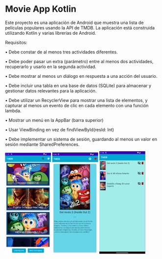 # Movie App Kotlin

Este proyecto es una aplicación de Android que muestra una lista de películas populares usando la API de TMDB. La aplicación está construida utilizando Kotlin y varias librerías de Android.

Requisitos:

• Debe constar de al menos tres actividades diferentes. 

• Debe poder pasar un extra (parámetro) entre al menos dos
actividades, recuperarlo y usarlo en la segunda actividad.

• Debe mostrar al menos un diálogo en respuesta a una acción
del usuario.

• Debe incluir una tabla en una base de datos (SQLite) para
almacenar y gestionar datos relevantes para la aplicación.

• Debe utilizar un RecyclerView para mostrar una lista de
elementos, y capturar al menos un evento de clic en cada
elemento con una función lambda.

• Mostrar un menú en la AppBar (barra superior)

• Usar ViewBinding en vez de findViewById(resId: Int)

• Debe implementar un sistema de sesión, guardando al menos
un valor en sesión mediante SharedPreferences.


<img src="https://github.com/icarpio/practicekotlincourse/blob/main/Main.png" width="150"/> 
<img src="https://github.com/icarpio/practicekotlincourse/blob/main/Detail.png" width="150"/> 
<img src="https://github.com/icarpio/practicekotlincourse/blob/main/Fav.png" width="150"/>
